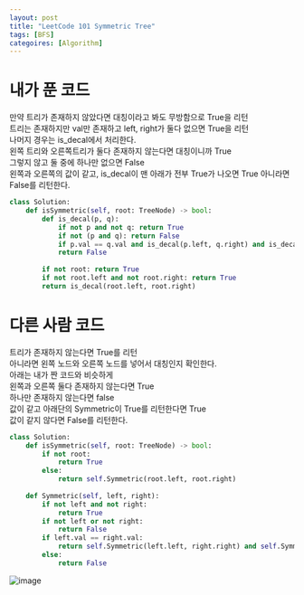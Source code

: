 ```yaml
---
layout: post
title: "LeetCode 101 Symmetric Tree"
tags: [BFS]
categoires: [Algorithm]
---
```


# 내가 푼 코드
만약 트리가 존재하지 않았다면 대칭이라고 봐도 무방함으로 True을 리턴     
트리는 존재하지만 val만 존재하고 left, right가 둘다 없으면 True을 리턴    
나머지 경우는 is_decal에서 처리한다.    
왼쪽 트리와 오른쪽트리가 둘다 존재하지 않는다면 대칭이니까 True    
그렇지 않고 둘 중에 하나만 없으면 False     
왼쪽과 오른쪽의 값이 같고, is_decal이 맨 아래가 전부 True가 나오면 True 아니라면 False를 리턴한다.

```python
class Solution:
    def isSymmetric(self, root: TreeNode) -> bool:
        def is_decal(p, q):
            if not p and not q: return True
            if not (p and q): return False
            if p.val == q.val and is_decal(p.left, q.right) and is_decal(p.right, q.left): return True
            return False
        
        if not root: return True
        if not root.left and not root.right: return True
        return is_decal(root.left, root.right)
```

# 다른 사람 코드

트리가 존재하지 않는다면 True를 리턴   
아니라면 왼쪽 노드와 오른쪽 노드를 넣어서 대칭인지 확인한다.    
아래는 내가 짠 코드와 비슷하게    
왼쪽과 오른쪽 둘다 존재하지 않는다면 True    
하나만 존재하지 않는다면 false    
값이 같고 아래단의 Symmetric이 True를 리턴한다면 True   
값이 같지 않다면 False를 리턴한다.

```python
class Solution:
    def isSymmetric(self, root: TreeNode) -> bool:
        if not root:
            return True 
        else:
            return self.Symmetric(root.left, root.right)
                
    def Symmetric(self, left, right):
        if not left and not right:
            return True
        if not left or not right:
            return False
        if left.val == right.val:
            return self.Symmetric(left.left, right.right) and self.Symmetric(left.right, right.left)
        else:
            return False
```

![image](https://user-images.githubusercontent.com/50114210/65399789-aa950980-ddf9-11e9-815a-10f3135f18ea.png)
